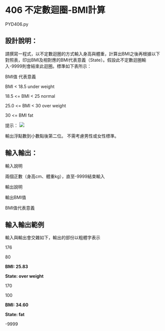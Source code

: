 # 406 不定數迴圈-BMI計算
PYD406.py
## 設計說明：
請撰寫一程式，以不定數迴圈的方式輸入身高與體重，計算出BMI之後再根據以下對照表，印出BMI及相對應的BMI代表意義（State）。假設此不定數迴圈輸入-9999則會結束此迴圈。標準如下表所示：

BMI值	代表意義

BMI < 18.5	under weight

18.5 <= BMI < 25	normal

25.0 <= BMI < 30	over weight

30 <= BMI	fat

提示： 
![](https://i.imgur.com/qLEszcw.png)

輸出浮點數到小數點後第二位。 不需考慮男性或女性標準。

## 輸入輸出：
輸入說明

兩個正數（身高cm、體重kg），直至-9999結束輸入

輸出說明

輸出BMI值

BMI值代表意義

## 輸入輸出範例

輸入與輸出會交雜如下，輸出的部份以粗體字表示

176

80

**BMI: 25.83**

**State: over weight**

170

100

**BMI: 34.60**

**State: fat**

-9999
